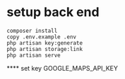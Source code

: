 # setup back end
    composer install
    copy .env.example .env
    php artisan key:generate
    php artisan storage:link
    php artisan serve
  
**** set key GOOGLE_MAPS_API_KEY